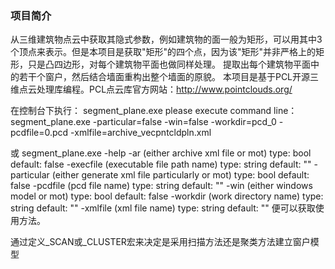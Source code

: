 ﻿### 项目简介
﻿从三维建筑物点云中获取其隐式参数，例如建筑物的面一般为矩形，可以用其中3个顶点来表示。但是本项目是获取"矩形"的四个点，因为该"矩形"并非严格上的矩形，只是凸四边形，对每个建筑物平面也做同样处理。
提取出每个建筑物平面中的若干个窗户，然后结合墙面重构出整个墙面的原貌。
本项目是基于PCL开源三维点云处理库编程。PCL点云库官方网站：http://www.pointclouds.org/

在控制台下执行：
  segment_plane.exe
  please execute command line：segment_plane.exe  -particular=false -win=false -workdir=pcd_0 -pcdfile=0.pcd -xmlfile=archive_vecpntcldpln.xml

或
  segment_plane.exe -help
   -ar (either archive xml file or mot) type: bool default: false
   -execfile (executable file path name) type: string default: ""
   -particular (either generate xml file particularly or mot) type: bool
     default: false
   -pcdfile (pcd file name) type: string default: ""
   -win (either windows model or mot) type: bool default: false
   -workdir (work directory name) type: string default: ""
   -xmlfile (xml file name) type: string default: ""
便可以获取使用方法。

通过定义_SCAN或_CLUSTER宏来决定是采用扫描方法还是聚类方法建立窗户模型
